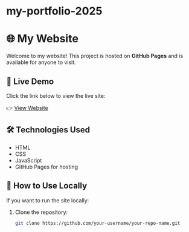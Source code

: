 # my-portfolio-2025

# 🌐 My Website

Welcome to my website! This project is hosted on **GitHub Pages** and is available for anyone to visit.

## 🚀 Live Demo

Click the link below to view the live site:

👉 [View Website](https://japint.github.io/my-portfolio-2025/)

## 🛠️ Technologies Used

- HTML
- CSS
- JavaScript
- GitHub Pages for hosting

## 📁 How to Use Locally

If you want to run the site locally:

1. Clone the repository:
   ```bash
   git clone https://github.com/your-username/your-repo-name.git
   ```
